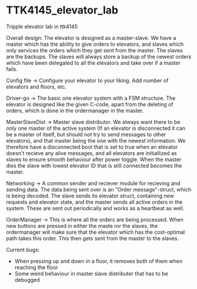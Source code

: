 # TTK4145_elevator_lab
Tripple elevator lab in ttk4145

Overall design: 
The elevator is designed as a master-slave. We have a master which has the ability to give orders to elevators, and slaves which only services the orders which they get sent from the master. The slaves are the backups. The slaves will always store a backup of the newest orders which have been delegated to all the elevators and take over if a master fails. 

Config file -> Configure your elevator to your liking. Add number of elevators and floors, etc. 

Driver-go -> The basic one elevator system with a FSM structure. The elevator is designed like the given C-code, apart from the deleting of orders, which is done in the ordermanager in the master. 

MasterSlaveDist -> Master slave distributor. We always want there to be only one master of the active system (If an elevator is disconnected it can be a master of itself, but should not try to send messages to other elevators), and that master being the one with the newest information. We therefore have a disconnected bool that is set to true when an elevator doesn't recieve any alive messages, and all elevators are initiallized as slaves to ensure smooth behaviour after power toggle. When the master dies the slave with lowest elevator ID that is still connected becomes the master.

Networking -> A common sender and reciever module for recieving and sending data. The data being sent over is an "Order message"-struct, which is being decoded. The slave sends its elevator struct, containing new requests and elevator state, and the master sends all active orders in the system. These are sent out periodically and works as a heartbeat as well.

OrderManager -> This is where all the orders are being processed. When new buttons are pressed in either the maste ror the slaves, the ordermanager will make sure that the elevator which has the cost-optimal path takes this order. This then gets sent from the master to the slaves.

Current bugs:

- When pressing up and down in a floor, it removes both of them when reaching the floor
- Some weird behaviour in master slave distributer that has to be debugged


